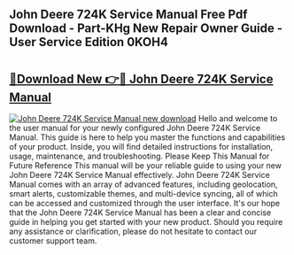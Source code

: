 ## John Deere 724K Service Manual Free Pdf Download - Part-KHg New Repair Owner Guide - User Service Edition 0KOH4

# <h2><a href="http://bc93350.oget.top/?id=John+Deere+724K+Service+Manual">🔗Download New 👉🔴 John Deere 724K Service Manual</a></h2>

[![John Deere 724K Service Manual new download](https://i.imgur.com/5g1atiW.png)](http://bc93350.oget.top/?id=John+Deere+724K+Service+Manual)
Hello and welcome to the user manual for your newly configured John Deere 724K Service Manual. This guide is here to help you master the functions and capabilities of your product. Inside, you will find detailed instructions for installation, usage, maintenance, and troubleshooting. Please Keep This Manual for Future Reference This manual will be your reliable guide to using your new John Deere 724K Service Manual effectively. John Deere 724K Service Manual comes with an array of advanced features, including geolocation, smart alerts, customizable themes, and multi-device syncing, all of which can be accessed and customized through the user interface. It's our hope that the John Deere 724K Service Manual has been a clear and concise guide in helping you get started with your new product. Should you require any assistance or clarification, please do not hesitate to contact our customer support team.
